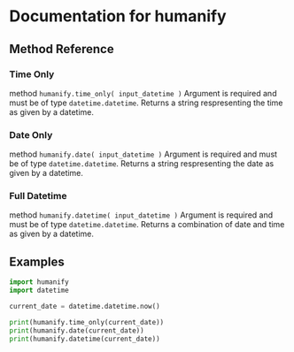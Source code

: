 # Documentation for humanify
## Method Reference
### Time Only
method `humanify.time_only( input_datetime )`
Argument is required and must be of type `datetime.datetime`.
Returns a string respresenting the time as given by a datetime.
### Date Only
method `humanify.date( input_datetime )`
Argument is required and must be of type `datetime.datetime`.
Returns a string respresenting the date as given by a datetime.
### Full Datetime
method `humanify.datetime( input_datetime )`
Argument is required and must be of type `datetime.datetime`.
Returns a combination of date and time as given by a datetime.

## Examples
```python
import humanify
import datetime

current_date = datetime.datetime.now()

print(humanify.time_only(current_date))
print(humanify.date(current_date))
print(humanify.datetime(current_date))
```
